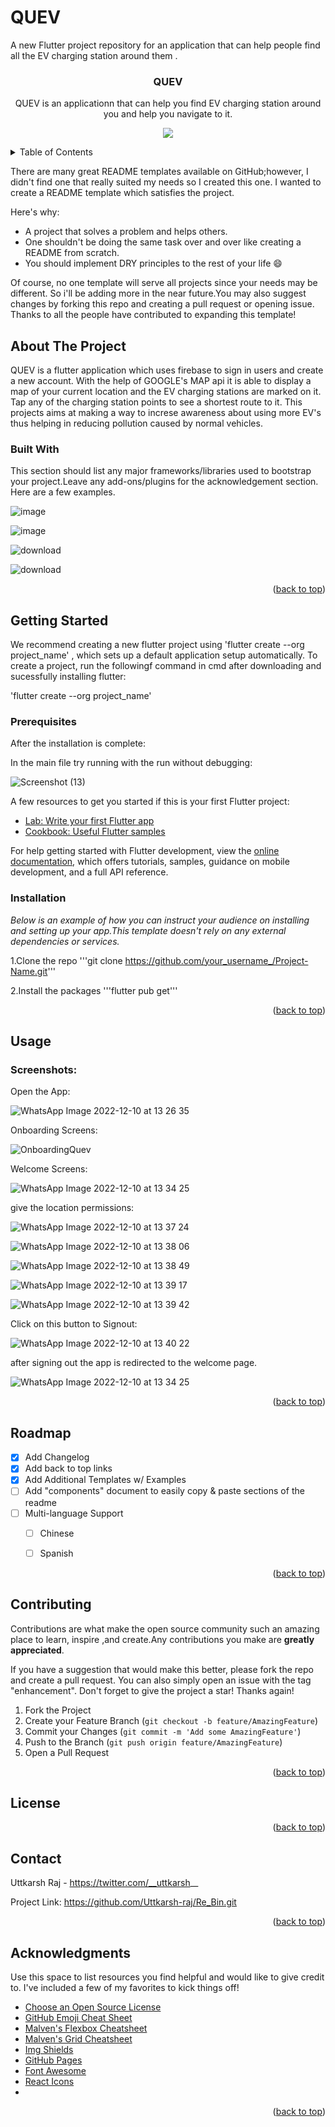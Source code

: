 # QUEV

A new Flutter project repository for an application that can help people find all the EV charging station around them . 

<h3 align ="center">QUEV</h3>

<p align="center"> QUEV is an applicationn that can help you find EV charging station around you and help you navigate to it.</p>


<p align="center">
  <img src="https://github.com/Uttkarsh-raj/QUEV/blob/main/assets/images/QUEV.png?raw=true" />
</p>


<!--TABLE OF CONTENTS-->
<details>
  <summary>Table of Contents</summary>
  <ol>
    <li>
      <a href="#about-the-project">About The Project</a> 
      <ul>
        <li><a href="#built-with">Built With</a></li>
      </ul>
    </li>
    <li>
      <a href="#getting-started">Getting Started</a> 
      <ul>
        <li><a href="#prerequisites">Prerequisites</a></li>
        <li><a href="#installation">Installation</a></li>
      </ul>
    </li>
    <li><a href="#usage">Usage</a></li>
    <li><a href="#roadmap">Roadmap</a></li>
    <li><a href="#contributing">Contributing</a></li>
    <li><a href="#license">License</a></li>
    <li><a href="#contact">Contact</a></li>
    <li><a href="#acknowledgements">Acknowledgements</a></li>
  </ol>
  </details>

  There are many great README templates available on GitHub;however, I didn't find one that really suited my needs so I created this one. I wanted to create a README template which satisfies the project.
  
Here's why:

- A project that solves a problem and helps others.
- One shouldn't be doing the same task over and over like creating a README from scratch.
- You should implement DRY principles to the rest of your life :smile:

Of course, no one template will serve all projects since your needs may be different. So i'll be  adding more in the near future.You may also suggest changes by forking this repo and creating a pull request or opening issue. Thanks to all the people have contributed to expanding this template!

<!--About the Project-->
  
## About The Project

QUEV is a flutter application which uses firebase to sign in users and create a new account. With the help of GOOGLE's MAP api it is able to display a map of your current location and the EV charging stations are marked on it. Tap any of the charging station points to see a shortest route to it. This projects aims at making a way to increse awareness about using more EV's thus helping in reducing pollution caused by normal vehicles. 
  

### Built With

This section should list any major frameworks/libraries used to bootstrap your project.Leave any add-ons/plugins for the acknowledgement section. Here are a few examples.

![image](https://user-images.githubusercontent.com/106571927/206698131-0921a8dc-5ea9-46f7-a68c-ad1c717a0ff1.png)

![image](https://user-images.githubusercontent.com/106571927/206698233-ac9c9c2b-0d7d-49b9-8995-1c0761329324.png)

![download](https://user-images.githubusercontent.com/106571927/206837964-7e65a5b9-0cb4-4f9a-837c-5c341e6a933d.png)

![download](https://user-images.githubusercontent.com/106571927/206839278-e7ffdb76-f6c9-4190-9646-b15ff2bcc2ba.png)


<p align="right">(<a href="#readme-top">back to top</a>)</p>

<!--GETTING STARTED-->

## Getting Started

We recommend creating a new flutter project using 'flutter create --org project_name' ,
which sets up a default application setup automatically. To create a project, run the followingf command in cmd after downloading and sucessfully installing flutter:

'flutter create --org project_name'

### Prerequisites

After the installation is complete:

In the main file try running with the run without debugging:

![Screenshot (13)](https://user-images.githubusercontent.com/106571927/206700482-3ca687cf-49ef-40e8-b8e4-3f56503153c8.png)

A few resources to get you started if this is your first Flutter project:

- [Lab: Write your first Flutter app](https://docs.flutter.dev/get-started/codelab)
- [Cookbook: Useful Flutter samples](https://docs.flutter.dev/cookbook)

For help getting started with Flutter development, view the
[online documentation](https://docs.flutter.dev/), which offers tutorials,
samples, guidance on mobile development, and a full API reference.


### Installation 

_Below is an example of how you can instruct your audience on installing and setting up your app.This template doesn't rely on any external dependencies or services._

1.Clone the repo '''git clone https://github.com/your_username_/Project-Name.git'''

2.Install the packages '''flutter pub get'''

<p align="right">(<a href="#readme-top">back to top</a>)</p>

<!--USAGE EXAMPLES-->

## Usage

### Screenshots:

Open the App:

![WhatsApp Image 2022-12-10 at 13 26 35](https://user-images.githubusercontent.com/106571927/206839812-b9eeb726-4d12-4750-8027-6fa98cbef6df.jpg)


Onboarding Screens:

![OnboardingQuev](https://user-images.githubusercontent.com/106571927/206840148-3bf7055b-2f76-4d7e-82a4-e7ad630a1bc5.png)


Welcome Screens:

![WhatsApp Image 2022-12-10 at 13 34 25](https://user-images.githubusercontent.com/106571927/206840191-04d08f2a-0754-4487-8031-66ee1e1cfee3.jpg)


give the location permissions: 

![WhatsApp Image 2022-12-10 at 13 37 24](https://user-images.githubusercontent.com/106571927/206840303-7bce6fb3-7664-4c87-931c-aab800f6a22b.jpg)

![WhatsApp Image 2022-12-10 at 13 38 06](https://user-images.githubusercontent.com/106571927/206840326-451dcfee-e56d-4eb3-9653-33fc795b013e.jpg)

![WhatsApp Image 2022-12-10 at 13 38 49](https://user-images.githubusercontent.com/106571927/206840351-ce2e56ba-e5fe-45d4-b78f-808481d419de.jpg)

![WhatsApp Image 2022-12-10 at 13 39 17](https://user-images.githubusercontent.com/106571927/206840387-e4f03074-e6f3-4d6c-99f2-5c5db1621015.jpg)

![WhatsApp Image 2022-12-10 at 13 39 42](https://user-images.githubusercontent.com/106571927/206840402-c4216ab4-66ef-44f0-badd-13ab09dfdf64.jpg)


Click on this button to Signout:

![WhatsApp Image 2022-12-10 at 13 40 22](https://user-images.githubusercontent.com/106571927/206840419-c8bdeed0-e6ad-4139-9e70-db41209b86f9.jpg)


after signing out the app is redirected to the welcome page.

![WhatsApp Image 2022-12-10 at 13 34 25](https://user-images.githubusercontent.com/106571927/206840484-71dec4a4-3ec7-4ffc-96c0-7f1846d2a522.jpg)

<p align="right">(<a href="#readme-top">back to top</a>)</p>

<!-- ROADMAP -->

## Roadmap

- [x] Add Changelog
- [x] Add back to top links
- [x] Add Additional Templates w/ Examples
- [ ] Add "components" document to easily copy & paste sections of the readme
- [ ] Multi-language Support
  - [ ] Chinese
  - [ ] Spanish

  
<p align="right">(<a href="#readme-top">back to top</a>)</p>

<!--CONTRIBUTING-->

## Contributing

Contributions are what make the open source community such an amazing place to learn, inspire ,and create.Any contributions you make are **greatly appreciated**.

If you have a suggestion that would make this better, please fork the repo and create a pull request. You can also simply open an issue with the tag "enhancement".
Don't forget to give the project a star! Thanks again!

1. Fork the Project
2. Create your Feature Branch (`git checkout -b feature/AmazingFeature`)
3. Commit your Changes (`git commit -m 'Add some AmazingFeature'`)
4. Push to the Branch (`git push origin feature/AmazingFeature`)
5. Open a Pull Request

<p align="right">(<a href="#readme-top">back to top</a>)</p>

<!-- LICENSE -->

## License


<p align="right">(<a href="#readme-top">back to top</a>)</p>

<!-- CONTACT -->

## Contact

Uttkarsh Raj - https://twitter.com/__uttkarsh__

Project Link: https://github.com/Uttkarsh-raj/Re_Bin.git

<p align="right">(<a href="#readme-top">back to top</a>)</p>

<!-- ACKNOWLEDGMENTS -->

## Acknowledgments

Use this space to list resources you find helpful and would like to give credit to. I've included a few of my favorites to kick things off!

- [Choose an Open Source License](https://choosealicense.com)
- [GitHub Emoji Cheat Sheet](https://www.webpagefx.com/tools/emoji-cheat-sheet)
- [Malven's Flexbox Cheatsheet](https://flexbox.malven.co/)
- [Malven's Grid Cheatsheet](https://grid.malven.co/)
- [Img Shields](https://shields.io)
- [GitHub Pages](https://pages.github.com)
- [Font Awesome](https://fontawesome.com)
- [React Icons](https://react-icons.github.io/react-icons/search)
- 

<p align="right">(<a href="#readme-top">back to top</a>)</p>


